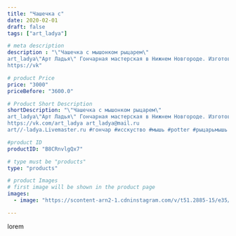 ```yaml
---
title: "Чашечка с"
date: 2020-02-01
draft: false
tags: ["art_ladya"]

# meta description
description : "\"Чашечка с мышонком рыцарем\" 
art_ladya\"Арт Ладья\" Гончарная мастерская в Нижнем Новгороде. Изготовление керамики и мастер//-классы по обучению. 
https://vk"

# product Price
price: "3000"
priceBefore: "3600.0"

# Product Short Description
shortDescription: "\"Чашечка с мышонком рыцарем\" 
art_ladya\"Арт Ладья\" Гончарная мастерская в Нижнем Новгороде. Изготовление керамики и мастер//-классы по обучению. 
https://vk.com/art_ladya art_ladya@mail.ru 
art//-ladya.Livemaster.ru #гончар #исскуство #мышь #potter #рыцарьмышь #керамикаручнаяработа #гончарнаямастерская #керамиканазаказ #handmade #керамика #гончарнаяпосуда #эксклюзивнаякерамика #dishes #decor #ceramicar #mug #claygoods #tankard #earthenware #ceramic #design #mouse #magic #restaurant #ceramicart #pint #clay #авторскаякерамика #рыцарь"

#product ID
productID: "B8CRnvlgQx7"

# type must be "products"
type: "products"

# product Images
# first image will be shown in the product page
images:
  - image: "https://scontent-arn2-1.cdninstagram.com/v/t51.2885-15/e35/s1080x1080/82703277_2448576445284723_3003850687932215861_n.jpg?tp=1&_nc_ht=scontent-arn2-1.cdninstagram.com&_nc_cat=103&_nc_ohc=K5t8N3OdCYUAX8ZTt5z&ccb=7-4&oh=e790c8a3bc8c658d2cb180ab4d55bccf&oe=60830D55&_nc_sid=86f79a&ig_cache_key=MjIzNDQyNTg2MzA3NDU0ODg1OQ%3D%3D.2-ccb7-4"

---
```

lorem
